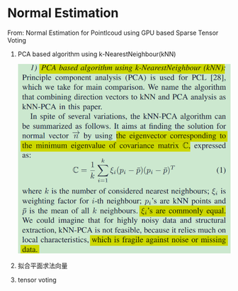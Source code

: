 # Normal Estimation

From: Normal Estimation for Pointlcoud using GPU based Sparse Tensor Voting

1. PCA based algorithm using k-NearestNeighbour(kNN)

   ![](img/pca_normal.png)

2. 拟合平面求法向量

3. tensor voting